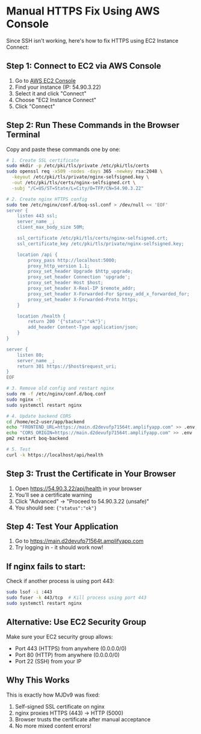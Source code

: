# Manual HTTPS Fix Using AWS Console

Since SSH isn't working, here's how to fix HTTPS using EC2 Instance Connect:

## Step 1: Connect to EC2 via AWS Console
1. Go to [AWS EC2 Console](https://console.aws.amazon.com/ec2/)
2. Find your instance (IP: 54.90.3.22)
3. Select it and click "Connect"
4. Choose "EC2 Instance Connect"
5. Click "Connect"

## Step 2: Run These Commands in the Browser Terminal

Copy and paste these commands one by one:

```bash
# 1. Create SSL certificate
sudo mkdir -p /etc/pki/tls/private /etc/pki/tls/certs
sudo openssl req -x509 -nodes -days 365 -newkey rsa:2048 \
  -keyout /etc/pki/tls/private/nginx-selfsigned.key \
  -out /etc/pki/tls/certs/nginx-selfsigned.crt \
  -subj "/C=US/ST=State/L=City/O=TFP/CN=54.90.3.22"

# 2. Create nginx HTTPS config
sudo tee /etc/nginx/conf.d/boq-ssl.conf > /dev/null << 'EOF'
server {
    listen 443 ssl;
    server_name _;
    client_max_body_size 50M;

    ssl_certificate /etc/pki/tls/certs/nginx-selfsigned.crt;
    ssl_certificate_key /etc/pki/tls/private/nginx-selfsigned.key;

    location /api {
        proxy_pass http://localhost:5000;
        proxy_http_version 1.1;
        proxy_set_header Upgrade $http_upgrade;
        proxy_set_header Connection 'upgrade';
        proxy_set_header Host $host;
        proxy_set_header X-Real-IP $remote_addr;
        proxy_set_header X-Forwarded-For $proxy_add_x_forwarded_for;
        proxy_set_header X-Forwarded-Proto https;
    }

    location /health {
        return 200 '{"status":"ok"}';
        add_header Content-Type application/json;
    }
}

server {
    listen 80;
    server_name _;
    return 301 https://$host$request_uri;
}
EOF

# 3. Remove old config and restart nginx
sudo rm -f /etc/nginx/conf.d/boq.conf
sudo nginx -t
sudo systemctl restart nginx

# 4. Update backend CORS
cd /home/ec2-user/app/backend
echo "FRONTEND_URL=https://main.d2devufp71564t.amplifyapp.com" >> .env
echo "CORS_ORIGIN=https://main.d2devufp71564t.amplifyapp.com" >> .env
pm2 restart boq-backend

# 5. Test
curl -k https://localhost/api/health
```

## Step 3: Trust the Certificate in Your Browser
1. Open https://54.90.3.22/api/health in your browser
2. You'll see a certificate warning
3. Click "Advanced" → "Proceed to 54.90.3.22 (unsafe)"
4. You should see: `{"status":"ok"}`

## Step 4: Test Your Application
1. Go to https://main.d2devufp71564t.amplifyapp.com
2. Try logging in - it should work now!

## If nginx fails to start:
Check if another process is using port 443:
```bash
sudo lsof -i :443
sudo fuser -k 443/tcp  # Kill process using port 443
sudo systemctl restart nginx
```

## Alternative: Use EC2 Security Group
Make sure your EC2 security group allows:
- Port 443 (HTTPS) from anywhere (0.0.0.0/0)
- Port 80 (HTTP) from anywhere (0.0.0.0/0)
- Port 22 (SSH) from your IP

## Why This Works
This is exactly how MJDv9 was fixed:
1. Self-signed SSL certificate on nginx
2. nginx proxies HTTPS (443) → HTTP (5000)
3. Browser trusts the certificate after manual acceptance
4. No more mixed content errors!